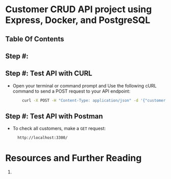 # Customer CRUD API project using Express, Docker, and PostgreSQL

## Table Of Contents

## Step #:

## Step #: Test API with CURL

- Open your terminal or command prompt and Use the following cURL command to send a POST request to your API endpoint:

  ```sh
      curl -X POST -H "Content-Type: application/json" -d '{"customer_name": "Rodgers Nyangweso"}' http://localhost:3300/customers
  ```

## Step #: Test API with Postman

- To check all customers, make a `GET` request:
  ```http
    http://localhost:3300/
  ```

# Resources and Further Reading
1. []()